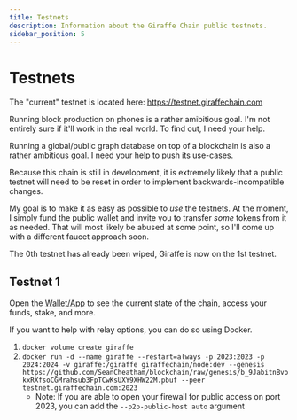 ```yaml
---
title: Testnets
description: Information about the Giraffe Chain public testnets.
sidebar_position: 5
---
```


# Testnets

The "current" testnet is located here: https://testnet.giraffechain.com

Running block production on phones is a rather amibitious goal. I'm not entirely sure if it'll work in the real world. To find out, I need your help.

Running a global/public graph database on top of a blockchain is also a rather ambitious goal. I need your help to push its use-cases.

Because this chain is still in development, it is extremely likely that a public testnet will need to be reset in order to implement backwards-incompatible changes.

My goal is to make it as easy as possible to _use_ the testnets. At the moment, I simply fund the public wallet and invite you to transfer _some_ tokens from it as needed. That will most likely be abused at some point, so I'll come up with a different faucet approach soon.

The 0th testnet has already been wiped, Giraffe is now on the 1st testnet.

## Testnet 1
Open the [Wallet/App](https://testnet.giraffechain.com) to see the current state of the chain, access your funds, stake, and more.

If you want to help with relay options, you can do so using Docker.
1. `docker volume create giraffe`
1. `docker run -d --name giraffe --restart=always -p 2023:2023 -p 2024:2024 -v giraffe:/giraffe giraffechain/node:dev --genesis https://github.com/SeanCheatham/blockchain/raw/genesis/b_9JabitnBvokxRXfsoCGMrahsub3FpTCwKsUXY9XHW22M.pbuf --peer testnet.giraffechain.com:2023`
    - Note: If you are able to open your firewall for public access on port 2023, you can add the `--p2p-public-host auto` argument
